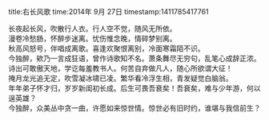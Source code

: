 title:右长风歌
time:2014年 9月 27日
timestamp:1411785417761

<div>长夜起长风，吹散行人衣。行人空不觉，随风无所依。</div><div>漫卷冷愁肠，怀醉步迷离。忧伤惟念晚，情碎梦别离。</div><div>秋高风怒号，伴唱成离歌。喜逢欢聚恨离别，冷面寒霜陌不识。</div><div>今独醉，欸乃一言成狂语，曾作诗歌知不名。萧条舞尽无穷句，乱笔心成辞正浓。</div><div>诗出可敢傲天地，学讫每羞教书人。何苦自弃做凡人，随心所欲谓大征！</div><div>掩月龙光追无定，吹雪凝冰啸已凌。繁华看冷浮生相，青发疑觉白脑翁。</div><div>年年弟子怀才归，岁岁新闺初长成。后生可畏吾衰矣！吾衰矣，难与少年游，何以逞英雄？</div><div>今独醉，众美丛中贪一曲，许愿如来惊世情。惊世必有旧时约，谁堪与我信前生？</div><wbr>